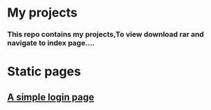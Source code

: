 # My projects
### This repo contains my projects,To view download rar and navigate to index page....

# Static pages

## [A simple login page](https://jayanth353.github.io/Projects/simple_login_page/)
